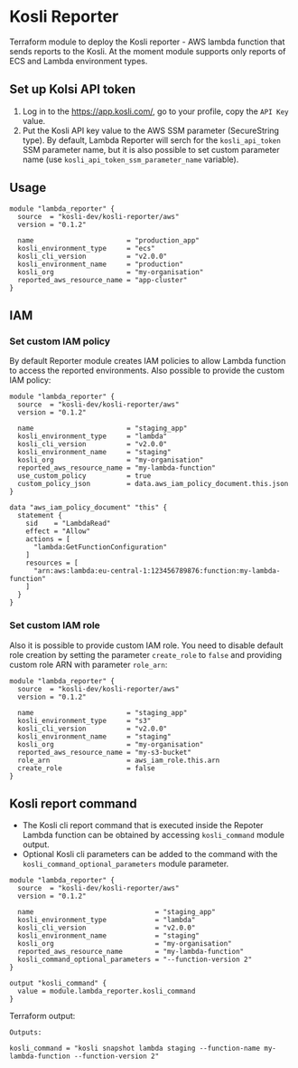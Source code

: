 # Kosli Reporter
Terraform module to deploy the Kosli reporter - AWS lambda function that sends reports to the Kosli. At the moment module supports only reports of ECS and Lambda environment types.

## Set up Kolsi API token
1. Log in to the https://app.kosli.com/, go to your profile, copy the `API Key` value.
2. Put the Kosli API key value to the AWS SSM parameter (SecureString type). By default, Lambda Reporter will serch for the `kosli_api_token` SSM parameter name, but it is also possible to set custom parameter name (use `kosli_api_token_ssm_parameter_name` variable).

## Usage
```
module "lambda_reporter" {
  source  = "kosli-dev/kosli-reporter/aws"
  version = "0.1.2"

  name                       = "production_app"
  kosli_environment_type     = "ecs"
  kosli_cli_version          = "v2.0.0"
  kosli_environment_name     = "production"
  kosli_org                  = "my-organisation"
  reported_aws_resource_name = "app-cluster"
}
```

## IAM
### Set custom IAM policy
By default Reporter module creates IAM policies to allow Lambda function to access the reported environments. Also possible to provide the custom IAM policy:

```
module "lambda_reporter" {
  source  = "kosli-dev/kosli-reporter/aws"
  version = "0.1.2"

  name                       = "staging_app"
  kosli_environment_type     = "lambda"
  kosli_cli_version          = "v2.0.0"
  kosli_environment_name     = "staging"
  kosli_org                  = "my-organisation"
  reported_aws_resource_name = "my-lambda-function"
  use_custom_policy          = true
  custom_policy_json         = data.aws_iam_policy_document.this.json
}

data "aws_iam_policy_document" "this" {
  statement {
    sid    = "LambdaRead"
    effect = "Allow"
    actions = [
      "lambda:GetFunctionConfiguration"
    ]
    resources = [
      "arn:aws:lambda:eu-central-1:123456789876:function:my-lambda-function"
    ]
  }
}
```

### Set custom IAM role
Also it is possible to provide custom IAM role. You need to disable default role creation by setting the parameter `create_role` to `false` and providing custom role ARN with parameter `role_arn`:

```
module "lambda_reporter" {
  source  = "kosli-dev/kosli-reporter/aws"
  version = "0.1.2"

  name                       = "staging_app"
  kosli_environment_type     = "s3"
  kosli_cli_version          = "v2.0.0"
  kosli_environment_name     = "staging"
  kosli_org                  = "my-organisation"
  reported_aws_resource_name = "my-s3-bucket"
  role_arn                   = aws_iam_role.this.arn
  create_role                = false
}
```

## Kosli report command
- The Kosli cli report command that is executed inside the Repoter Lambda function can be obtained by accessing `kosli_command` module output. 
- Optional Kosli cli parameters can be added to the command with the `kosli_command_optional_parameters` module parameter.

```
module "lambda_reporter" {
  source  = "kosli-dev/kosli-reporter/aws"
  version = "0.1.2"

  name                              = "staging_app"
  kosli_environment_type            = "lambda"
  kosli_cli_version                 = "v2.0.0"
  kosli_environment_name            = "staging"
  kosli_org                         = "my-organisation"
  reported_aws_resource_name        = "my-lambda-function"
  kosli_command_optional_parameters = "--function-version 2"
}

output "kosli_command" {
  value = module.lambda_reporter.kosli_command
}
```

Terraform output:
```
Outputs:

kosli_command = "kosli snapshot lambda staging --function-name my-lambda-function --function-version 2"
```
